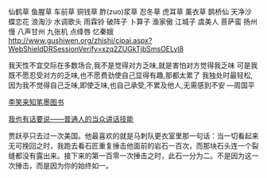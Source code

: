 仙鹤草 鱼腥草 车前草 铜钱草 酢(zuo)浆草  忍冬草 虎耳草 薰衣草
鹊桥仙 天净沙 蝶恋花 浪淘沙 水调歌头 雨霖铃 破阵子 卜算子 渔家傲 江城子 虞美人 菩萨蛮 扬州慢
八声甘州 九张机 点绛唇 忆秦娥
http://www.gushiwen.org/zhishi/cipai.aspx?WebShieldDRSessionVerify=xzq2ZUGkTjbSmsOELyl8

我天性不宜交际在多数场合,我不是觉得对方乏味,就是害怕对方觉得我乏味
可是我既不愿忍受对方的乏味,也不愿费劲使自己显得有趣,那都太累了
我独处时最轻松,因为我不觉得自己乏味,即使乏味,也自己承受,不累及他人,无需感到不安
—周国平

[李笑来知笔墨图书](http://zhibimo.com/explore/books)  

[我也有话要说——普通人的当众讲话技能](http://zhibimo.com/read/xiaolai/wo-ye-you-hua-yao-shuo--pu-tong-ren-de-jiang-yan-ji-neng/index.html)  



贾跃亭只去过一次美国。他最喜欢的就是马刺队更衣室里那一句话：当一切看起来无可挽回之时，我跑去看石匠重复捶击他面前的岩石一百次，而那块石头连一个裂缝都没有露出来。接下来的第一百零一次捶击之时，此石一分为二。不是因为这一次捶击，而是因为你的始终如一。